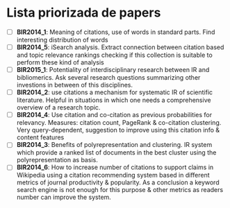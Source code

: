 # Lista priorizada de papers

- [ ] **BIR2014_1**: Meaning of citations, use of words in standard parts. Find interesting distribution of words
- [ ] **BIR2014_5**: iSearch analysis. Extract connection between citation based and topic relevance rankings checking if this collection is suitable to perform these kind of analysis
- [ ] **BIR2015_1**: Potentiality of interdisciplinary research between IR and bibliomerics. Ask several research questions summarizing other investions in between of this disciplines.
- [ ] **BIR2014_2**: use citations a mechanism for systematic IR of scientific literature. Helpful in situations in which one needs a comprehensive overview of a research topic.
- [ ] **BIR2014_4**: Use citation and co-citation as previous probabilities for relevancy. Measures: citation count, PageRank & co-citation clustering. Very query-dependent, suggestion to improve using this citation info & content features
- [ ] **BIR2014_3**: Benefits of polyrepresentation and clustering. IR system which provide a ranked list of documents in the best cluster using the polyrepresentation as basis.
- [ ] **BIR2014_6**: How to increase number of citations to support claims in Wikipedia using a citation recommending system based in different metrics of journal productivity & popularity. As a conclusion a keyword search engine is not enough for this purpose & other metrics as readers number can improve the system.
